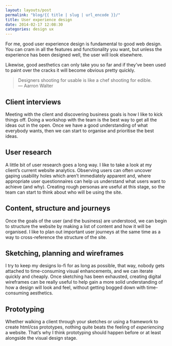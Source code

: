 ```yaml
---
layout: layouts/post
permalink: "blog/{{ title | slug | url_encode }}/"
title: User experience design
date: 2014-02-17 12:08:30
categories: design ux
---
```


For me, good user experience design is fundamental to good web design. You can cram in all the features and functionality you want, but unless the experience has been designed well, the user will look elsewhere.

Likewise, good aesthetics can only take you so far and if they’ve been used to paint over the cracks it will become obvious pretty quickly.

> Designers shooting for usable is like a chef shooting for edible.
<br>— Aarron Walter

## Client interviews

Meeting with the client and discovering business goals is how I like to kick things off. Doing a workshop with the team is the best way to get all the ideas out in the open. Once we have a good understanding of what everybody wants, then we can start to organise and prioritise the best ideas.

## User research

A little bit of user research goes a long way. I like to take a look at my client’s current website analytics. Observing users can often uncover gaping usability holes which aren’t immediately apparent and, where appropriate user questionnaires can help us understand what users want to achieve (and why). Creating rough personas are useful at this stage, so the team can start to think about who will be using the site.

## Content, structure and journeys

Once the goals of the user (and the business) are understood, we can begin to structure the website by making a list of content and how it will be organised. I like to plan out important user journeys at the same time as a way to cross-reference the structure of the site.

## Sketching, planning and wireframes

I try to keep my designs lo-fi for as long as possible, that way, nobody gets attached to time-consuming visual enhancements, and we can iterate quickly and cheaply. Once sketching has been exhausted, creating digital wireframes can be really useful to help gain a more solid understanding of how a design will look and feel, without getting bogged down with time-consuming aesthetics.

## Prototyping

Whether walking a client through your sketches or using a framework to create html/css prototypes, nothing quite beats the feeling of *experiencing* a website. That’s why I think prototyping should happen before or at least alongside the visual design stage.
